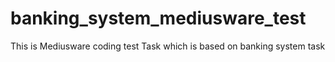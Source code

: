 # banking_system_mediusware_test
This is Mediusware coding test Task which is based on banking system task
